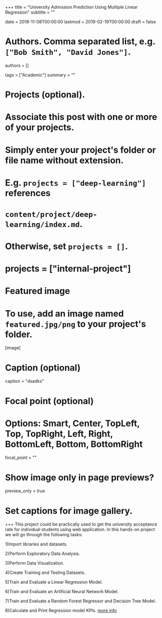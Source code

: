 +++
title = "University Admission Prediction Using Multiple Linear Regression"
subtitle = ""

date = 2018-11-08T00:00:00
lastmod = 2019-02-19T00:00:00
draft = false

# Authors. Comma separated list, e.g. `["Bob Smith", "David Jones"]`.
authors = []

tags = ["Academic"]
summary = ""

# Projects (optional).
#   Associate this post with one or more of your projects.
#   Simply enter your project's folder or file name without extension.
#   E.g. `projects = ["deep-learning"]` references 
#   `content/project/deep-learning/index.md`.
#   Otherwise, set `projects = []`.
# projects = ["internal-project"]

# Featured image
# To use, add an image named `featured.jpg/png` to your project's folder. 
[image]
  # Caption (optional)
  caption = "dsadks"

  # Focal point (optional)
  # Options: Smart, Center, TopLeft, Top, TopRight, Left, Right, BottomLeft, Bottom, BottomRight
  focal_point = ""

  # Show image only in page previews?
  preview_only = true

# Set captions for image gallery.

+++
This project could be practically used to get the university acceptance rate for individual students using web application. In this hands-on project we will go through the following tasks:

1)Import libraries and datasets.

2)Perform Exploratory Data Analysis.

3)Perform Data Visualization.

4)Create Training and Testing Datasets.

5)Train and Evaluate a Linear Regression Model.

6)Train and Evaluate an Artificial Neural Network Model.

7)Train and Evaluate a Random Forest Regressor and Decision Tree Model.

8)Calculate and Print Regression model KPIs.
<a href = "https://github.com/vish-777/University-Admission-Prediction-Using-Multiple-Linear-Regression">more info</a>



